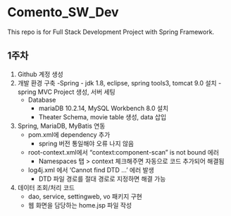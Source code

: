 # Comento_SW_Dev
This repo is for Full Stack Development Project with Spring Framework.

## 1주차

1. Github 계정 생성
2. 개발 환경 구축
	-Spring
		- jdk 1.8, eclipse, spring tools3, tomcat 9.0 설치
		- spring MVC Project 생성, 서버 세팅
	- Database
		- mariaDB 10.2.14, MySQL Workbench 8.0 설치
		- Theater Schema, movie table 생성, data 삽입
3. Spring, MariaDB, MyBatis 연동
	- pom.xml에 dependency 추가
		- spring 버전 통일해야 오류 나지 않음
	- root-context.xml에서 “context:component-scan” is not bound 에러
		- Namespaces 탭 > context 체크해주면 자동으로 코드 추가되어 해결됨
  	- log4j.xml 에서 ‘Cannot find DTD …’ 에러 발생
		- DTD 파일 경로를 절대 경로로 지정하면 해결 가능
4. 데이터 조회/처리 코드
  	- dao, service, settingweb, vo 패키지 구현
	- 웹 화면을 담당하는 home.jsp 파일 작성



